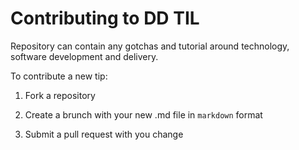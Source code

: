 # Contributing to DD TIL #
Repository can contain any gotchas and tutorial around technology, software development and delivery.

To contribute a new tip:

1. Fork a repository

2. Create a brunch with your new .md file in `markdown` format

3. Submit a pull request with you change
